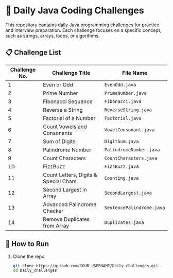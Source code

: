 # 🧠 Daily Java Coding Challenges

This repository contains daily Java programming challenges for practice and interview preparation. Each challenge focuses on a specific concept, such as strings, arrays, loops, or algorithms.

## 📋 Challenge List

| Challenge No. | Challenge Title                        | File Name                 |
|---------------|----------------------------------------|---------------------------|
| 1             | Even or Odd                            | `EvenOdd.java`            |
| 2             | Prime Number                           | `PrimeNumber.java`        |
| 3             | Fibonacci Sequence                     | `Fibonacci.java`          |
| 4             | Reverse a String                       | `ReverseString.java`      |
| 5             | Factorial of a Number                  | `Factorial.java`          |
| 6             | Count Vowels and Consonants            | `VowelConsonant.java`     |
| 7             | Sum of Digits                          | `DigitSum.java`           |
| 8             | Palindrome Number                      | `PalindromeNumber.java`   |
| 9             | Count Characters                       | `CountCharacters.java`    |
| 10            | FizzBuzz                               | `FizzBuzz.java`           |
| 11            | Count Letters, Digits & Special Chars  | `Counting.java`           |
| 12            | Second Largest in Array                | `SecondLargest.java`      |
| 13            | Advanced Palindrome Checker            | `SentencePalindrome.java` |
| 14            | Remove Duplicates from Array           | `Duplicates.java`         |

## 🚀 How to Run

1. Clone the repo:
   ```bash
   git clone https://github.com/YOUR_USERNAME/Daily_challenges.git
   cd Daily_challenges

